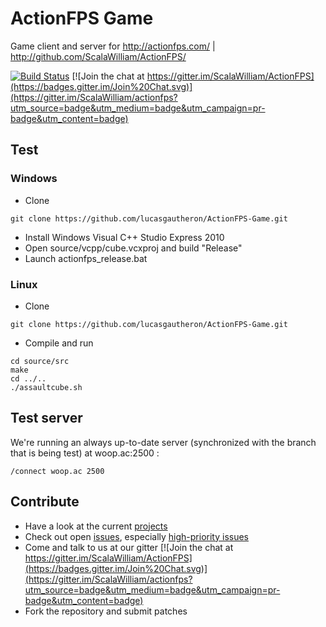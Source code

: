 # ActionFPS Game

Game client and server for http://actionfps.com/ | http://github.com/ScalaWilliam/ActionFPS/

[![Build Status](https://travis-ci.org/ActionFPS/ActionFPS-Game.svg?branch=master)](https://travis-ci.org/ActionFPS/ActionFPS-Game)
[![Join the chat at https://gitter.im/ScalaWilliam/ActionFPS](https://badges.gitter.im/Join%20Chat.svg)](https://gitter.im/ScalaWilliam/actionfps?utm_source=badge&utm_medium=badge&utm_campaign=pr-badge&utm_content=badge)

## Test

### Windows

 * Clone
```
git clone https://github.com/lucasgautheron/ActionFPS-Game.git
```
 * Install Windows Visual C++ Studio Express 2010 
 * Open source/vcpp/cube.vcxproj and build "Release"
 * Launch actionfps_release.bat

### Linux

 * Clone
```
git clone https://github.com/lucasgautheron/ActionFPS-Game.git
```
 * Compile and run
```
cd source/src
make 
cd ../..
./assaultcube.sh
```

## Test server

We're running an always up-to-date server (synchronized with the branch that is being test) at woop.ac:2500 :

```
/connect woop.ac 2500
```
## Contribute
 * Have a look at the current [projects](https://github.com/lucasgautheron/ActionFPS-Game/projects)
 * Check out open [issues](https://github.com/lucasgautheron/ActionFPS-Game/issues?q=is%3Aissue+is%3Aopen), especially [high-priority issues](https://github.com/lucasgautheron/ActionFPS-Game/issues?q=is%3Aissue+is%3Aopen+label%3Ahigh-priority)
 * Come and talk to us at our gitter [![Join the chat at https://gitter.im/ScalaWilliam/ActionFPS](https://badges.gitter.im/Join%20Chat.svg)](https://gitter.im/ScalaWilliam/actionfps?utm_source=badge&utm_medium=badge&utm_campaign=pr-badge&utm_content=badge)
 * Fork the repository and submit patches
